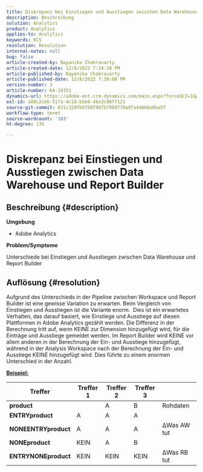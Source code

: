 ```yaml
---
title: Diskrepanz bei Einstiegen und Ausstiegen zwischen Data Warehouse und Report Builder
description: Beschreibung
solution: Analytics
product: Analytics
applies-to: Analytics
keywords: KCS
resolution: Resolution
internal-notes: null
bug: false
article-created-by: Nayanika Chakravarty
article-created-date: 12/8/2022 7:14:10 PM
article-published-by: Nayanika Chakravarty
article-published-date: 12/8/2022 7:30:08 PM
version-number: 3
article-number: KA-19351
dynamics-url: https://adobe-ent.crm.dynamics.com/main.aspx?forceUCI=1&pagetype=entityrecord&etn=knowledgearticle&id=22cd5b78-2c77-ed11-81aa-6045bd006149
exl-id: a88c2ceb-51fa-4c18-bbb9-46e3c08f7121
source-git-commit: 031c329fb0760f907b7969770a9fa44668a0ba5f
workflow-type: tm+mt
source-wordcount: '183'
ht-degree: 13%

---
```


# Diskrepanz bei Einstiegen und Ausstiegen zwischen Data Warehouse und Report Builder

## Beschreibung {#description}


<b>Umgebung</b>

- Adobe Analytics



<b>Problem/Symptome</b>

Unterschiede bei Einstiegen und Ausstiegen zwischen Data Warehouse und Report Builder


## Auflösung {#resolution}


Aufgrund des Unterschieds in der Pipeline zwischen Workspace und Report Builder ist eine gewisse Variation zu erwarten. Beim Vergleich von Einstiegen und Ausstiegen ist die Variante enorm. 
Dies ist ein erwartetes Verhalten, das darauf basiert, wie Einstiege und Ausstiege auf diesen Plattformen in Adobe Analytics gezählt werden. Die Differenz in der Berechnung tritt auf, wenn KEINE zur Dimension hinzugefügt wird, für die Einträge und Ausstiege gemeldet werden. Im Report Builder wird KEINE vor allem anderen in der Berechnung der Ein- und Ausstiege hinzugefügt, während in der Analysis Workspace nach der Berechnung der Ein- und Ausstiege KEINE hinzugefügt wird. Dies führte zu einem enormen Unterschied in der Anzahl.

<u><b>Beispiel:</b></u>


| <b>Treffer</b> | <b>Treffer 1</b> | <b>Treffer 2</b> | <b>Treffer 3</b> |   |
| --- | --- | --- | --- | --- |
| <b>product</b> |   | A | B | Rohdaten |
| <b>ENTRYproduct</b> | A | A | A |   |
| <b>NONEENTRYproduct</b> | A | A | A | ΔWas AW tut |
| <b>NONEproduct</b> | KEIN | A | B |   |
| <b>ENTRYNONEproduct</b> | KEIN | KEIN | KEIN | ΔWas RB tut |
